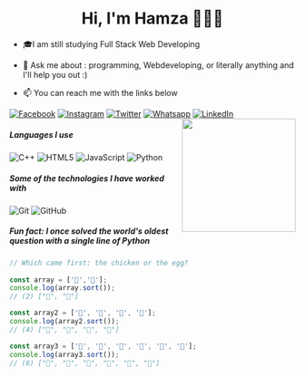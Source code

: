 <h1 align="center">Hi, I'm Hamza 👋👨‍💻</h1>
<p align="center">
  
- 🎓I am still studying Full Stack Web Developing 

- :speech_balloon: Ask me about : programming, Webdeveloping, or literally anything and I'll help you out :)
- :mailbox: You can reach me with the links below

[![Facebook](https://img.shields.io/badge/-Facebook-3b5998?style=for-the-badge&logo=facebook&logoColor=white)](https://www.facebook.com/hamzawy0FB)
[![Instagram](https://img.shields.io/badge/-Instagram-C13584?style=for-the-badge&logo=Instagram&logoColor=white)](https://www.instagram.com/hamzawy_ig)
[![Twitter](https://img.shields.io/badge/-Twitter-1D9BF0?style=for-the-badge&logo=Twitter&logoColor=white)](https://www.twitter.com/hamzawy_tt)
[![Whatsapp](https://img.shields.io/badge/-Whatsapp-075e54?style=for-the-badge&logo=Whatsapp&logoColor=white)](https://api.whatsapp.com/send/?phone=+201019622724)
[![LinkedIn](https://img.shields.io/badge/-Linkedin-0077B5?style=for-the-badge&logo=linkedin&logoColor=white)](https://www.linkedin.com/in/hamza-ayman-9b246622a)
<img align='right' src='https://live.staticflickr.com/65535/51987411848_e34f8a7f32_z.jpg' width='200'>


##### Languages I use

![C++](https://img.shields.io/badge/-C++-000000?style=flat&logo=c%2B%2B)
![HTML5](https://img.shields.io/badge/-HTML5-000000?style=flat&logo=html5)
![JavaScript](https://img.shields.io/badge/-JavaScript-000000?style=flat&logo=javascript)
![Python](https://img.shields.io/badge/-Python-000000?style=flat&logo=python)

##### Some of the technologies I have worked with

![Git](https://img.shields.io/badge/-Git-222222?style=flat&logo=git&logoColor=F05032)
![GitHub](https://img.shields.io/badge/-GitHub-222222?style=flat&logo=github&logoColor=181717)

##### Fun fact: I once solved the world's oldest question with a single line of Python
<!-- wi*quL3fcV -->

```Javascript
// Which came first: the chicken or the egg?
  
const array = ['🥚','🐔'];
console.log(array.sort());
// (2) ["🐔", "🥚"]

const array2 = ['🐔', '🐣', '🐤', '🥚'];
console.log(array2.sort());
// (4) ["🐔", "🐣", "🐤", "🥚"]

const array3 = ['🐔', '🐣', '🐤', '🥚', '🍗', '🍳'];
console.log(array3.sort());
// (6) ["🍗", "🍳", "🐔", "🐣", "🐤", "🥚"]
  
```

